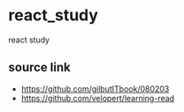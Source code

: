 # react_study
react study

## source link
* https://github.com/gilbutITbook/080203
* https://github.com/velopert/learning-read

